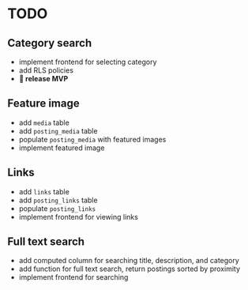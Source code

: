 # TODO

## Category search
- implement frontend for selecting category
- add RLS policies
- **🚀 release MVP**

## Feature image
- add `media` table
- add `posting_media` table
- populate `posting_media` with featured images
- implement featured image

## Links
- add `links` table
- add `posting_links` table
- populate `posting_links`
- implement frontend for viewing links

## Full text search
- add computed column for searching title, description, and category
- add function for full text search, return postings sorted by proximity
- implement frontend for searching

